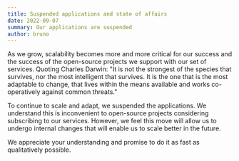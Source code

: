 ```yaml
---
title: Suspended applications and state of affairs
date: 2022-09-07
summary: Our applications are suspended
author: bruno
---
```


As we grow, scalability becomes more and more critical for our success and the success of the open-source projects we support with our set of services. Quoting Charles Darwin: "It is not the strongest of the species that survives, nor the most intelligent that survives. It is the one that is the most adaptable to change, that lives within the means available and works co-operatively against common threats."

To continue to scale and adapt, we suspended the applications. We understand this is inconvenient to open-source projects considering subscribing to our services. However, we feel this move will allow us to undergo internal changes that will enable us to scale better in the future.

We appreciate your understanding and promise to do it as fast as qualitatively possible.
